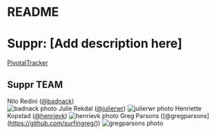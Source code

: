 README
==

# Suppr: [Add description here]

[PivotalTracker](https://www.pivotaltracker.com/s/projects/1193866)

## Suppr TEAM

Nilo Redini ([@badnack](https://github.com/badnack/))  
![badnack photo](https://avatars0.githubusercontent.com/u/1037156?v=2&s=140)
Julie Rekdal ([@julierwr](https://github.com/julierwr/))
![julierwr photo](https://avatars0.githubusercontent.com/u/6633826?v=2&s=140)
Henriette Kopstad ([@henrievk](https://github.com/henrievk/))
![henrievk photo](https://avatars2.githubusercontent.com/u/3776667?v=2&s=140)
Greg Parsons ([@gregparsons] (https://github.com/surfingreg/))
![gregparsons photo](https://avatars0.githubusercontent.com/u/4780760?v=2&s=140)
